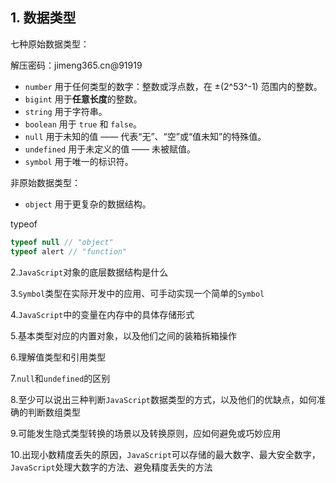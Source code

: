 ## 1. 数据类型

七种原始数据类型：

解压密码：jimeng365.cn@91919

- `number` 用于任何类型的数字：整数或浮点数，在 ±(2^53^-1) 范围内的整数。
- `bigint` 用于**任意长度**的整数。
- `string` 用于字符串。
- `boolean` 用于 `true` 和 `false`。
- `null` 用于未知的值 —— 代表“无”、“空”或“值未知”的特殊值。
- `undefined` 用于未定义的值 —— 未被赋值。
- `symbol` 用于唯一的标识符。

非原始数据类型：

- `object` 用于更复杂的数据结构。

typeof

```js
typeof null // "object" 
typeof alert // "function" 
```

2.`JavaScript`对象的底层数据结构是什么



3.`Symbol`类型在实际开发中的应用、可手动实现一个简单的`Symbol`



4.`JavaScript`中的变量在内存中的具体存储形式



5.基本类型对应的内置对象，以及他们之间的装箱拆箱操作



6.理解值类型和引用类型



7.`null`和`undefined`的区别



8.至少可以说出三种判断`JavaScript`数据类型的方式，以及他们的优缺点，如何准确的判断数组类型



9.可能发生隐式类型转换的场景以及转换原则，应如何避免或巧妙应用



10.出现小数精度丢失的原因，`JavaScript`可以存储的最大数字、最大安全数字，`JavaScript`处理大数字的方法、避免精度丢失的方法